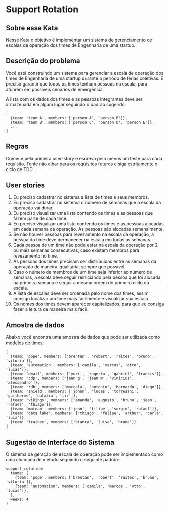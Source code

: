 # Support Rotation

## Sobre esse Kata

Nesse Kata o objetivo é implementar um sistema de gerenciamento de escalas de operação dos times de Engenharia de uma startup.

## Descrição do problema

Você está construindo um sistema para gerenciar a escala de operação dos times de Engenharia de uma startup durante o período de férias coletivas. É preciso garantir que todos os times tenham pessoas na escala, para atuarem em possíveis cenários de emergência.

A lista com os dados dos times e as pessoas integrantes deve ser armazenada em algum lugar seguindo o padrão sugerido:

```
[
  {team: 'team A', members: ['person A', 'person B']},
  {team: 'team B', members: ['person C', 'person D', 'person E']},
  ...
]
```

## Regras

Comece pela primeira user-story e escreva pelo menos um teste para cada requisito. Tente não olhar para os requisitos futuros e siga estritamente o ciclo de TDD.

## User stories

1. Eu preciso cadastrar no sistema a lista de times e seus membros.
2. Eu preciso cadastrar no sistema o número de semanas que a escala da operação vai durar.
3. Eu preciso visualizar uma lista contendo os times e as pessoas que fazem parte de cada time.
4. Eu preciso visualizar uma lista contendo os times e as pessoas alocadas em cada semana da operação. As pessoas são alocadas semanalmente.
5. Se não houver pessoas para revezamento na escala da operação, a pessoa do time deve permanecer na escala em todas as semanas.
6. Cada pessoa de um time não pode estar na escala da operação por 2 ou mais semanas consecutivas, caso existam membros para revezamento no time.
7. As pessoas dos times precisam ser distribuídas entre as semanas da operação de maneira igualitária, sempre que possível.
8. Caso o número de membros de um time seja inferior ao número de semanas, a escala deve seguir reiniciando pela pessoa que foi alocada na primeira semana e seguir a mesma ordem do primeiro ciclo da escala.
9. A lista de escalas deve ser ordenada pelo nome dos times, assim consigo localizar um time mais facilmente e visualizar sua escala
10. Os nomes dos times devem aparecer capitalizados, para que eu consiga fazer a leitura de maneira mais fácil.
<!-- 11. Os nomes das pessoas devem aparecer capitalizados, para que eu consiga fazer a leitura de maneira mais fácil. -->

## Amostra de dados

Abaixo você encontra uma amostra de dados que pode ser utilizada como modelos de times:

```
[
  {team: 'pope', members: ['brentan', 'robert', 'raites', 'bruno', 'vitoria']},
  {team: 'automation', members: ['camila', 'marcos', 'otto', 'lucas']},
  {team: 'email', members: ['yuri', 'rogerio', 'gabriel', 'francis']},
  {team: 'cdp', members: ['jean g', 'jean m', 'vinicius', 'alessandro']},
  {team: 'rdb', members: ['marcela', 'antonio', 'bernardo', 'diego']},
  {team: 'shield', members: ['johan', 'lucas', 'torresani', 'guilherme', 'natalia', 'liz']},
  {team: 'vikings', members: ['amanda', 'augusto', 'bruno', 'jean', 'rafael', 'thiago']},
  {team: 'moteam', members: ['john', 'filipe', 'sergio', 'rafael']},
  {team: 'data lake', members: ['thiago', 'felipe', 'arthur', 'carla', 'luiz']},
  {team: 'trainee', members: ['bianca', 'luisa', 'bruna']}
]
```

## Sugestão de Interface do Sistema

O sistema de geração de escala de operação pode ser implementado como uma chamada de método seguindo o seguinte padrão:

```!ruby
support_rotation(
  teams: [
    {team: 'pope', members: ['brentan', 'robert', 'raites', 'bruno', 'vitoria']},
    {team: 'automation', members: ['camila', 'marcos', 'otto', 'lucas']},
  ],
  weeks: 4
)
```